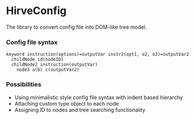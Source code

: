 # HirveConfig
The library to convert config file into DOM-like tree model.

### Config file syntax
```
keyword instruction(options)=outputVar instr2(opt1, o2, o3)=outputVar2
  childNode id(nodeID)
  childNode2 instruction(outputVar)
    node3 a(b) c(outputVar2)
```

### Possibilities
- Using minimalistic style config file syntax with indent based hierarchy
- Attaching custom type object to each node
- Assigning ID to nodes and tree searching functionality
